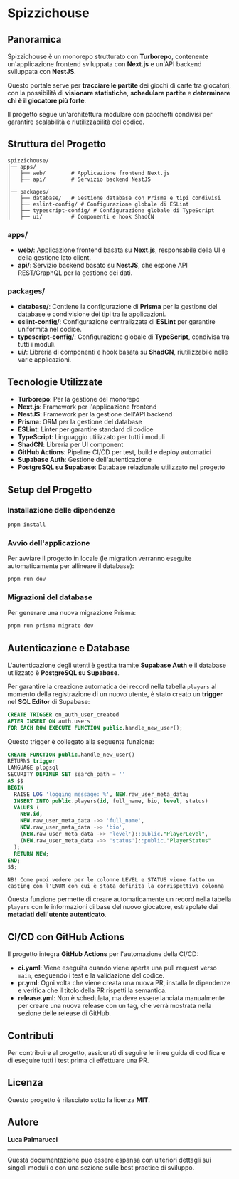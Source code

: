 # Spizzichouse

## Panoramica
Spizzichouse è un monorepo strutturato con **Turborepo**, contenente un'applicazione frontend sviluppata con **Next.js** e un'API backend sviluppata con **NestJS**.

Questo portale serve per **tracciare le partite** dei giochi di carte tra giocatori, con la possibilità di **visionare statistiche**, **schedulare partite** e **determinare chi è il giocatore più forte**.

Il progetto segue un'architettura modulare con pacchetti condivisi per garantire scalabilità e riutilizzabilità del codice.

## Struttura del Progetto

```
spizzichouse/
│── apps/
│   ├── web/        # Applicazione frontend Next.js
│   ├── api/        # Servizio backend NestJS
│
│── packages/
│   ├── database/   # Gestione database con Prisma e tipi condivisi
│   ├── eslint-config/ # Configurazione globale di ESLint
│   ├── typescript-config/ # Configurazione globale di TypeScript
│   ├── ui/         # Componenti e hook ShadCN
```

### apps/
- **web/**: Applicazione frontend basata su **Next.js**, responsabile della UI e della gestione lato client.
- **api/**: Servizio backend basato su **NestJS**, che espone API REST/GraphQL per la gestione dei dati.

### packages/
- **database/**: Contiene la configurazione di **Prisma** per la gestione del database e condivisione dei tipi tra le applicazioni.
- **eslint-config/**: Configurazione centralizzata di **ESLint** per garantire uniformità nel codice.
- **typescript-config/**: Configurazione globale di **TypeScript**, condivisa tra tutti i moduli.
- **ui/**: Libreria di componenti e hook basata su **ShadCN**, riutilizzabile nelle varie applicazioni.

## Tecnologie Utilizzate
- **Turborepo**: Per la gestione del monorepo
- **Next.js**: Framework per l'applicazione frontend
- **NestJS**: Framework per la gestione dell'API backend
- **Prisma**: ORM per la gestione del database
- **ESLint**: Linter per garantire standard di codice
- **TypeScript**: Linguaggio utilizzato per tutti i moduli
- **ShadCN**: Libreria per UI component
- **GitHub Actions**: Pipeline CI/CD per test, build e deploy automatici
- **Supabase Auth**: Gestione dell'autenticazione
- **PostgreSQL su Supabase**: Database relazionale utilizzato nel progetto

## Setup del Progetto
### Installazione delle dipendenze
```sh
pnpm install
```

### Avvio dell'applicazione
Per avviare il progetto in locale (le migration verranno eseguite automaticamente per allineare il database):
```sh
pnpm run dev
```

### Migrazioni del database
Per generare una nuova migrazione Prisma:
```sh
pnpm run prisma migrate dev
```

## Autenticazione e Database
L'autenticazione degli utenti è gestita tramite **Supabase Auth** e il database utilizzato è **PostgreSQL su Supabase**.

Per garantire la creazione automatica dei record nella tabella `players` al momento della registrazione di un nuovo utente, è stato creato un **trigger** nel **SQL Editor** di Supabase:

```sql
CREATE TRIGGER on_auth_user_created
AFTER INSERT ON auth.users
FOR EACH ROW EXECUTE FUNCTION public.handle_new_user();
```

Questo trigger è collegato alla seguente funzione:

```sql
CREATE FUNCTION public.handle_new_user()
RETURNS trigger
LANGUAGE plpgsql
SECURITY DEFINER SET search_path = ''
AS $$
BEGIN
  RAISE LOG 'logging message: %', NEW.raw_user_meta_data;
  INSERT INTO public.players(id, full_name, bio, level, status)
  VALUES (
    NEW.id, 
    NEW.raw_user_meta_data ->> 'full_name', 
    NEW.raw_user_meta_data ->> 'bio',
    (NEW.raw_user_meta_data ->> 'level')::public."PlayerLevel",
    (NEW.raw_user_meta_data ->> 'status')::public."PlayerStatus"
  );
  RETURN NEW;
END;
$$;
```
`NB! Come puoi vedere per le colonne LEVEL e STATUS viene fatto un casting con l'ENUM con cui è stata definita la corrispettiva colonna
`


Questa funzione permette di creare automaticamente un record nella tabella `players` con le informazioni di base del nuovo giocatore, estrapolate dai **metadati dell'utente autenticato**.

## CI/CD con GitHub Actions
Il progetto integra **GitHub Actions** per l'automazione della CI/CD:
- **ci.yaml**: Viene eseguita quando viene aperta una pull request verso `main`, eseguendo i test e la validazione del codice.
- **pr.yml**: Ogni volta che viene creata una nuova PR, installa le dipendenze e verifica che il titolo della PR rispetti la semantica.
- **release.yml**: Non è schedulata, ma deve essere lanciata manualmente per creare una nuova release con un tag, che verrà mostrata nella sezione delle release di GitHub.

## Contributi
Per contribuire al progetto, assicurati di seguire le linee guida di codifica e di eseguire tutti i test prima di effettuare una PR.

## Licenza
Questo progetto è rilasciato sotto la licenza **MIT**.

## Autore
**Luca Palmarucci**

---

Questa documentazione può essere espansa con ulteriori dettagli sui singoli moduli o con una sezione sulle best practice di sviluppo.

